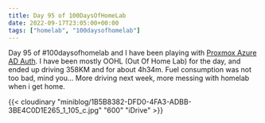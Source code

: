 ```yaml
---
title: Day 95 of 100DaysOfHomeLab
date: 2022-09-17T23:05:00+00:00
tags: ["homelab", "100daysofhomelab"]
---
```


Day 95 of #100daysofhomelab and I have been playing with [Proxmox Azure AD Auth](https://miniblog.tiernanotoole.ie/posts/proxmox-azure-ad-auth/). I have been mostly OOHL (Out Of Home Lab) for the day, and ended up driving 358KM  and for about 4h34m. Fuel consumption was not too bad, mind you... More driving next week, more messing with homelab when i get home.

{{< cloudinary "miniblog/1B5B8382-DFD0-4FA3-ADBB-3BE4C0D1E265_1_105_c.jpg" "600" "iDrive" >}}